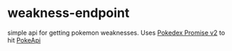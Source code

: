 # weakness-endpoint
simple api for getting pokemon weaknesses. 
Uses [Pokedex Promise v2](https://github.com/PokeAPI/pokedex-promise-v2) to hit [PokeApi](https://pokeapi.co/)
